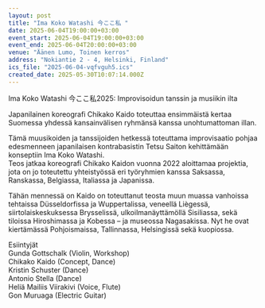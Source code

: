 ```yaml
---
layout: post
title: "Ima Koko Watashi 今ここ私 "
date: 2025-06-04T19:00:00+03:00
event_start: 2025-06-04T19:00:00+03:00
event_end: 2025-06-04T20:00:00+03:00
venue: "Äänen Lumo, Toinen kerros"
address: "Nokiantie 2 - 4, Helsinki, Finland"
ics_file: "2025-06-04-vqfvguh5.ics"
created_date: 2025-05-30T10:07:14.000Z
---
```


Ima Koko Watashi 今ここ私2025: Improvisoidun tanssin ja musiikin ilta  
  
Japanilainen koreografi Chikako Kaido toteuttaa ensimmäistä kertaa Suomessa yhdessä kansainvälisen ryhmänsä kanssa unohtumattoman illan.  
  
Tämä muusikoiden ja tanssijoiden hetkessä toteuttama improvisaatio pohjaa edesmenneen japanilaisen kontrabasistin Tetsu Saiton kehittämään konseptiin Ima Koko Watashi.  
Teos jatkaa koreografi Chikako Kaidon vuonna 2022 aloittamaa projektia, jota on jo toteutettu yhteistyössä eri työryhmien kanssa Saksassa, Ranskassa, Belgiassa, Italiassa ja Japanissa.  
  
Tähän mennessä on Kaido on toteuttanut teosta muun muassa vanhoissa tehtaissa Düsseldorfissa ja Wuppertalissa, veneellä Liègessä, siirtolaiskeskuksessa Brysselissä, ulkoilmanäyttämöllä Sisiliassa, sekä tiloissa Hiroshimassa ja Kobessa – ja museossa Nagasakissa. Nyt he ovat kiertämässä Pohjoismaissa, Tallinnassa, Helsingissä sekä kuopiossa.  
  
Esiintyjät  
Gunda Gottschalk (Violin, Workshop)  
Chikako Kaido (Concept, Dance)  
Kristin Schuster (Dance)  
Antonio Stella (Dance)  
Heliä Mailiis Viirakivi (Voice, Flute)  
Gon Muruaga (Electric Guitar)
